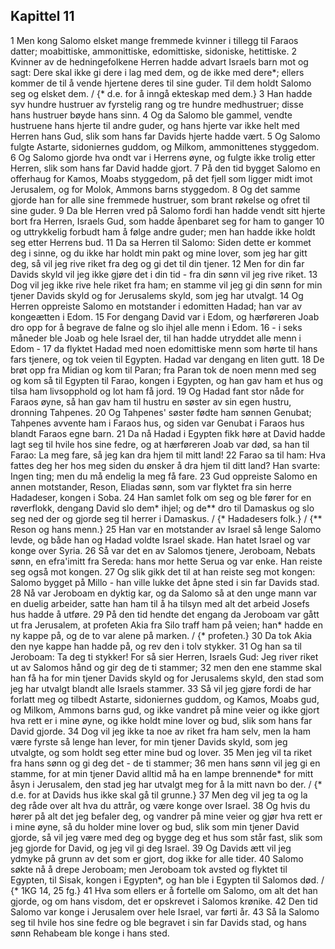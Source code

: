 ## Kapittel 11

1 Men kong Salomo elsket mange fremmede kvinner i tillegg til Faraos datter; moabittiske, ammonittiske, edomittiske, sidoniske, hetittiske.
2 Kvinner av de hedningefolkene Herren hadde advart Israels barn mot og sagt: Dere skal ikke gi dere i lag med dem, og de ikke med dere*; ellers kommer de til å vende hjertene deres til sine guder. Til dem holdt Salomo seg og elsket dem. / {* d.e. for å inngå ekteskap med dem.}
3 Han hadde syv hundre hustruer av fyrstelig rang og tre hundre medhustruer; disse hans hustruer bøyde hans sinn.
4 Og da Salomo ble gammel, vendte hustruene hans hjerte til andre guder, og hans hjerte var ikke helt med Herren hans Gud, slik som hans far Davids hjerte hadde vært.
5 Og Salomo fulgte Astarte, sidoniernes guddom, og Milkom, ammonittenes styggedom.
6 Og Salomo gjorde hva ondt var i Herrens øyne, og fulgte ikke trolig etter Herren, slik som hans far David hadde gjort.
7 På den tid bygget Salomo en offerhaug for Kamos, Moabs styggedom, på det fjell som ligger midt imot Jerusalem, og for Molok, Ammons barns styggedom.
8 Og det samme gjorde han for alle sine fremmede hustruer, som brant røkelse og ofret til sine guder.
9 Da ble Herren vred på Salomo fordi han hadde vendt sitt hjerte bort fra Herren, Israels Gud, som hadde åpenbaret seg for ham to ganger
10 og uttrykkelig forbudt ham å følge andre guder; men han hadde ikke holdt seg etter Herrens bud.
11 Da sa Herren til Salomo: Siden dette er kommet deg i sinne, og du ikke har holdt min pakt og mine lover, som jeg har gitt deg, så vil jeg rive riket fra deg og gi det til din tjener.
12 Men for din far Davids skyld vil jeg ikke gjøre det i din tid - fra din sønn vil jeg rive riket.
13 Dog vil jeg ikke rive hele riket fra ham; en stamme vil jeg gi din sønn for min tjener Davids skyld og for Jerusalems skyld, som jeg har utvalgt.
14 Og Herren oppreiste Salomo en motstander i edomitten Hadad; han var av kongeætten i Edom.
15 For dengang David var i Edom, og hærføreren Joab dro opp for å begrave de falne og slo ihjel alle menn i Edom.
16 - i seks måneder ble Joab og hele Israel der, til han hadde utryddet alle menn i Edom -
17 da flyktet Hadad med noen edomittiske menn som hørte til hans fars tjenere, og tok veien til Egypten. Hadad var dengang en liten gutt.
18 De brøt opp fra Midian og kom til Paran; fra Paran tok de noen menn med seg og kom så til Egypten til Farao, kongen i Egypten, og han gav ham et hus og tilsa ham livsopphold og lot ham få jord.
19 Og Hadad fant stor nåde for Faraos øyne, så han gav ham til hustru en søster av sin egen hustru, dronning Tahpenes.
20 Og Tahpenes' søster fødte ham sønnen Genubat; Tahpenes avvente ham i Faraos hus, og siden var Genubat i Faraos hus blandt Faraos egne barn.
21 Da nå Hadad i Egypten fikk høre at David hadde lagt seg til hvile hos sine fedre, og at hærføreren Joab var død, sa han til Farao: La meg fare, så jeg kan dra hjem til mitt land!
22 Farao sa til ham: Hva fattes deg her hos meg siden du ønsker å dra hjem til ditt land? Han svarte: Ingen ting; men du må endelig la meg få fare.
23 Gud oppreiste Salomo en annen motstander, Reson, Eliadas sønn, som var flyktet fra sin herre Hadadeser, kongen i Soba.
24 Han samlet folk om seg og ble fører for en røverflokk, dengang David slo dem* ihjel; og de** dro til Damaskus og slo seg ned der og gjorde seg til herrer i Damaskus. / {* Hadadesers folk.} / {** Reson og hans menn.}
25 Han var en motstander av Israel så lenge Salomo levde, og både han og Hadad voldte Israel skade. Han hatet Israel og var konge over Syria.
26 Så var det en av Salomos tjenere, Jeroboam, Nebats sønn, en efra'imitt fra Sereda: hans mor hette Serua og var enke. Han reiste seg også mot kongen.
27 Og slik gikk det til at han reiste seg mot kongen: Salomo bygget på Millo - han ville lukke det åpne sted i sin far Davids stad.
28 Nå var Jeroboam en dyktig kar, og da Salomo så at den unge mann var en duelig arbeider, satte han ham til å ha tilsyn med alt det arbeid Josefs hus hadde å utføre.
29 På den tid hendte det engang da Jeroboam var gått ut fra Jerusalem, at profeten Akia fra Silo traff ham på veien; han* hadde en ny kappe på, og de to var alene på marken. / {* profeten.}
30 Da tok Akia den nye kappe han hadde på, og rev den i tolv stykker.
31 Og han sa til Jeroboam: Ta deg ti stykker! For så sier Herren, Israels Gud: Jeg river riket ut av Salomos hånd og gir deg de ti stammer;
32 men den ene stamme skal han få ha for min tjener Davids skyld og for Jerusalems skyld, den stad som jeg har utvalgt blandt alle Israels stammer.
33 Så vil jeg gjøre fordi de har forlatt meg og tilbedt Astarte, sidoniernes guddom, og Kamos, Moabs gud, og Milkom, Ammons barns gud, og ikke vandret på mine veier og ikke gjort hva rett er i mine øyne, og ikke holdt mine lover og bud, slik som hans far David gjorde.
34 Dog vil jeg ikke ta noe av riket fra ham selv, men la ham være fyrste så lenge han lever, for min tjener Davids skyld, som jeg utvalgte, og som holdt seg etter mine bud og lover.
35 Men jeg vil ta riket fra hans sønn og gi deg det - de ti stammer;
36 men hans sønn vil jeg gi en stamme, for at min tjener David alltid må ha en lampe brennende* for mitt åsyn i Jerusalem, den stad jeg har utvalgt meg for å la mitt navn bo der. / {* d.e. for at Davids hus ikke skal gå til grunne.}
37 Men deg vil jeg ta og la deg råde over alt hva du attrår, og være konge over Israel.
38 Og hvis du hører på alt det jeg befaler deg, og vandrer på mine veier og gjør hva rett er i mine øyne, så du holder mine lover og bud, slik som min tjener David gjorde, så vil jeg være med deg og bygge deg et hus som står fast, slik som jeg gjorde for David, og jeg vil gi deg Israel.
39 Og Davids ætt vil jeg ydmyke på grunn av det som er gjort, dog ikke for alle tider.
40 Salomo søkte nå å drepe Jeroboam; men Jeroboam tok avsted og flyktet til Egypten, til Sisak, kongen i Egypten*, og han ble i Egypten til Salomos død. / {* 1KG 14, 25 fg.}
41 Hva som ellers er å fortelle om Salomo, om alt det han gjorde, og om hans visdom, det er opskrevet i Salomos krønike.
42 Den tid Salomo var konge i Jerusalem over hele Israel, var førti år.
43 Så la Salomo seg til hvile hos sine fedre og ble begravet i sin far Davids stad, og hans sønn Rehabeam ble konge i hans sted.
